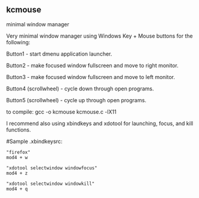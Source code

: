 ## kcmouse ##
minimal window manager

Very minimal window manager using Windows Key + Mouse buttons for the following:

Button1 - start dmenu application launcher.

Button2 - make focused window fullscreen and move to right monitor.

Button3 - make focused window fullscreen and move to left monitor.

Button4 (scrollwheel) - cycle down through open programs.

Button5 (scrollwheel) - cycle up through open programs. 


to compile:  gcc -o kcmouse kcmouse.c -lX11


I recommend also using xbindkeys and xdotool for launching, focus, and kill functions.   

#Sample .xbindkeysrc:

	"firefox"
	mod4 + w

	"xdotool selectwindow windowfocus"
	mod4 + z
 
	"xdotool selectwindow windowkill"
	mod4 + q
